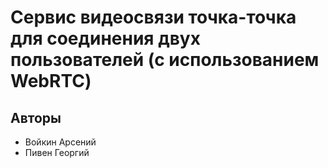 # Сервис видеосвязи точка-точка для соединения двух пользователей (с использованием WebRTC)

## Авторы

- Войкин Арсений
- Пивен Георгий
